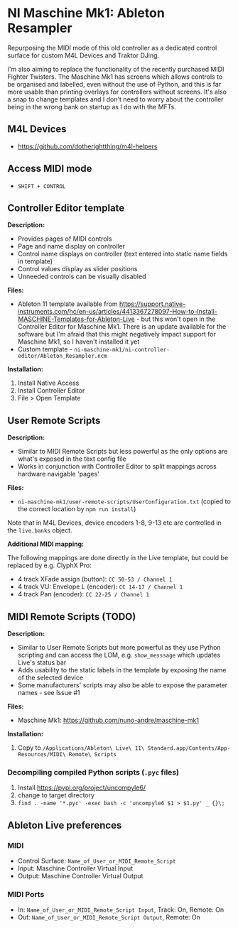 # NI Maschine Mk1: Ableton Resampler

Repurposing the MIDI mode of this old controller as a dedicated control surface for custom M4L Devices and Traktor DJing.

I'm also aiming to replace the functionality of the recently purchased MIDI Fighter Twisters. The Maschine Mk1 has screens which allows controls to be organised and labelled, even without the use of Python, and this is far more usable than printing overlays for controllers without screens. It's also a snap to change templates and I don't need to worry about the controller being in the wrong bank on startup as I do with the MFTs.

## M4L Devices

* <https://github.com/dotherightthing/m4l-helpers>

## Access MIDI mode

* `SHIFT + CONTROL`

## Controller Editor template

**Description:**

* Provides pages of MIDI controls
* Page and name display on controller
* Control name displays on controller (text entered into static name fields in template)
* Control values display as slider positions
* Unneeded controls can be visually disabled

**Files:**

* Ableton 11 template available from <https://support.native-instruments.com/hc/en-us/articles/4413367278097-How-to-Install-MASCHINE-Templates-for-Ableton-Live> - but this won't open in the Controller Editor for Maschine Mk1. There is an update available for the software but I'm afraid that this might negatively impact support for Maschine Mk1, so I haven't installed it yet
* Custom template - `ni-maschine-mk1/ni-controller-editor/Ableton_Resampler.ncm`

**Installation:**

1. Install Native Access
2. Install Controller Editor
3. File > Open Template

## User Remote Scripts

**Description:**

* Similar to MIDI Remote Scripts but less powerful as the only options are what's exposed in the text config file
* Works in conjunction with Controller Editor to split mappings across hardware navigable 'pages'

**Files:**

* `ni-maschine-mk1/user-remote-scripts/UserConfiguration.txt` (copied to the correct location by `npm run install`)

Note that in M4L Devices, device encoders 1-8, 9-13 etc are controlled in the `live.banks` object.

**Additional MIDI mapping:**

The following mappings are done directly in the Live template, but could be replaced by e.g. ClyphX Pro:

* 4 track XFade assign (button): `CC 50-53 / Channel 1`
* 4 track VU: Envelope L (encoder): `CC 14-17 / Channel 1`
* 4 track Pan (encoder): `CC 22-25 / Channel 1`

## MIDI Remote Scripts (TODO)

**Description:**

* Similar to User Remote Scripts but more powerful as they use Python scripting and can access the LOM, e.g. `show_messsage` which updates Live's status bar
* Adds usability to the static labels in the template by exposing the name of the selected device
* Some manufacturers' scripts may also be able to expose the parameter names - see Issue #1

**Files:**

* Maschine Mk1: <https://github.com/nuno-andre/maschine-mk1>

**Installation:**

1. Copy to `/Applications/Ableton\ Live\ 11\ Standard.app/Contents/App-Resources/MIDI\ Remote\ Scripts`

### Decompiling compiled Python scripts (`.pyc` files)

1. Install <https://pypi.org/project/uncompyle6/>
2. change to target directory
3. `find . -name '*.pyc' -exec bash -c 'uncompyle6 $1 > $1.py' _ {}\;`

## Ableton Live preferences

### MIDI

* Control Surface: `Name_of_User_or_MIDI_Remote_Script`
* Input: Maschine Controller Virtual Input
* Output: Maschine Controller Virtual Output

### MIDI Ports

* In: `Name_of_User_or_MIDI_Remote_Script Input`, Track: On, Remote: On
* Out: `Name_of_User_or_MIDI_Remote_Script Output`, Remote: On

